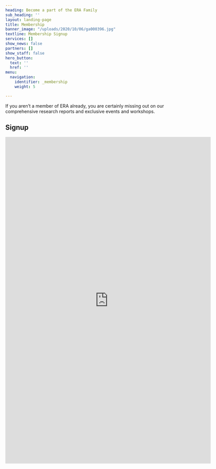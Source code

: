 ```yaml
---
heading: Become a part of the ERA Family
sub_heading: ''
layout: landing-page
title: Membership
banner_image: "/uploads/2020/10/06/ga000396.jpg"
textline: Membership Signup
services: []
show_news: false
partners: []
show_staff: false
hero_button:
  text: ''
  href: ''
menu:
  navigation:
    identifier: _membership
    weight: 5

---
```

If you aren’t a member of ERA already, you are certainly missing out on our comprehensive research reports and exclusive events and workshops.

## Signup

<p align="center"><iframe src="https://docs.google.com/forms/d/e/1FAIpQLSeFUb4IPuhbuXBjVmv6RDhKLu7XbWIpr_9ITLTuWMLrEZVoFg/viewform?embedded=true" width="640" height="1015" frameborder="0" marginheight="0" marginwidth="0">Loading…</iframe></p>